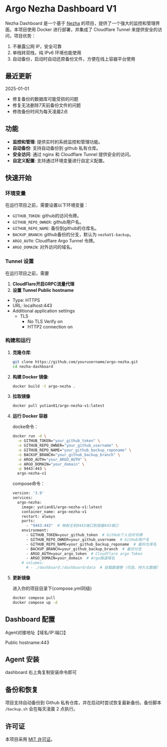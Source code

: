 # Argo Nezha Dashboard V1

Nezha Dashboard 是一个基于 [Nezha](https://github.com/nezhahq/nezha) 的项目，提供了一个强大的监控和管理界面。本项目使用 Docker 进行部署，并集成了 Cloudflare Tunnel 来提供安全的访问，项目优势：

1. 不暴露公网 IP，安全可靠
2. 单栈转双栈，纯 IPv6 环境也能使用
3. 自动备份，启动时自动还原备份文件，方便在线上容器平台使用

## 最近更新
2025-01-01
- 修复备份的数据库可能受损的问题
- 修复无法删除7天前备份文件的问题
- 修改备份时间为每天凌晨2点

## 功能

- **监控和管理**: 提供实时的系统监控和管理功能。
- **自动备份**: 支持自动备份到 github 私有仓库。
- **安全访问**: 通过 nginx 和 Cloudflare Tunnel 提供安全的访问。
- **自定义配置**: 支持通过环境变量进行自定义配置。

## 快速开始

### 环境变量

在运行项目之前，需要设置以下环境变量：

- `GITHUB_TOKEN`: github的访问令牌。
- `GITHUB_REPO_OWNER`: github用户名。
- `GITHUB_REPO_NAME`: 备份到github的仓库名。
- `BACKUP_BRANCH`: github备份的分支，默认为 `nezhaV1-backup`。
- `ARGO_AUTH`: Cloudflare Argo Tunnel 令牌。
- `ARGO_DOMAIN`: 对外访问的域名。

### Tunnel 设置

在运行项目之前，需要
1. **CloudFlare开启GRPC流量代理**
2. **设置 Tunnel Public hostname**

  - Type: HTTPS
  - URL: localhost:443
  - Additional application settings
    - TLS
      - No TLS Verify on
      - HTTP2 connection on

### 构建和运行

1. **克隆仓库**:

   ```bash
   git clone https://github.com/yourusername/argo-nezha.git
   cd nezha-dashboard
   ```

2. **构建 Docker 镜像**:

   ```bash
   docker build -t argo-nezha .
   ```

3. **拉取镜像**
   ```bash
   docker pull yutian81/argo-nezha-v1:latest
   ```

3. **运行 Docker 容器**

   docke命令：
   
   ```bash
   docker run -d \
     -e GITHUB_TOKEN="your_github_token" \
     -e GITHUB_REPO_OWNER="your_github_username" \
     -e GITHUB_REPO_NAME="your_github_backup_reponame" \
     -e BACKUP_BRANCH="your_github_backup_branch" \
     -e ARGO_AUTH="your_ARGO_AUTH" \
     -e ARGO_DOMAIN="your_domain" \
     -p 9443:443 \
     argo-nezha-v1
   ```

   compose命令：

   ```bash
   version: '3.9'
   services:
     argo-nezha:
       image: yutian81/argo-nezha-v1:latest
       container_name: argo-nezha-v1
       restart: always
       ports:
         - "9443:443"  # 映射主机9443端口到容器443端口
       environment:
         - GITHUB_TOKEN=your_github_token  # GitHub个人访问令牌
         - GITHUB_REPO_OWNER=your_github_username  # GitHub用户名
         - GITHUB_REPO_NAME=your_github_backup_reponame  # 备份仓库名
         - BACKUP_BRANCH=your_github_backup_branch  # 备份分支
         - ARGO_AUTH=your_argo_token  # Cloudflare argo Token
         - ARGO_DOMAIN=your_domain  # Argo隧道域名
       # volumes:
         # - ./dashboard:/dashboard/data  # 挂载数据卷（可选，持久化数据）
   ```

5. **更新镜像**
   
    进入你的项目目录下(compose.yml同级)
    
    ```bash
    docker compose pull
    docker compose up -d 
    ```

## Dashboard 配置
Agent对接地址【域名/IP:端口】

Public hostname:443

## Agent 安装
dashboard 右上角复制安装命令即可

## 备份和恢复

项目支持自动备份到 Github 私有仓库，并在启动时尝试恢复最新备份。备份脚本 `/backup.sh` 会在每天凌晨 2 点执行。

## 许可证

本项目采用 [MIT 许可证](LICENSE)。
